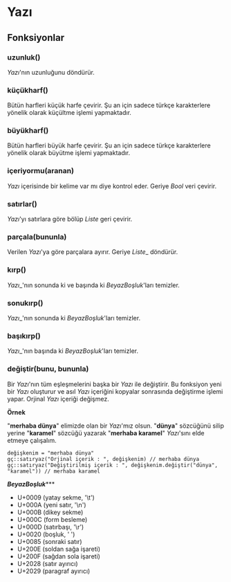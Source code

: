 # Yazı

## Fonksiyonlar

### uzunluk()

_Yazı_'nın uzunluğunu döndürür.

### küçükharf()

Bütün harfleri küçük harfe çevirir. Şu an için sadece türkçe karakterlere yönelik olarak küçültme işlemi yapmaktadır.

### büyükharf()

Bütün harfleri büyük harfe çevirir. Şu an için sadece türkçe karakterlere yönelik olarak büyütme işlemi yapmaktadır.

### içeriyormu(aranan)

_Yazı_ içerisinde bir kelime var mı diye kontrol eder. Geriye _Bool_ veri çevirir.

### satırlar()

_Yazı_'yı satırlara göre bölüp _Liste_ geri çevirir.

### parçala(bununla)

Verilen _Yazı_'ya göre parçalara ayırır. Geriye _Liste__ döndürür.

### kırp()

_Yazı__'nın sonunda ki ve başında ki _BeyazBoşluk_'ları temizler.

### sonukırp()

_Yazı__'nın sonunda ki _BeyazBoşluk_'ları temizler.

### başıkırp()

_Yazı__'nın başında ki _BeyazBoşluk_'ları temizler.

### değiştir(bunu, bununla)

Bir _Yazı_'nın tüm eşleşmelerini başka bir _Yazı_ ile değiştirir. Bu fonksiyon yeni bir _Yazı_ oluşturur ve asıl _Yazı_ içeriğini kopyalar sonrasında değiştirme işlemi yapar. Orjinal _Yazı_ içeriği değişmez.

**Örnek**

"**merhaba dünya**" elimizde olan bir _Yazı_'mız olsun. "**dünya**" sözcüğünü silip yerine "**karamel**" sözcüğü yazarak "**merhaba karamel**" _Yazı_'sını elde etmeye çalışalım.

```
değişkenim = "merhaba dünya"
gç::satıryaz("Orjinal içerik : ", değişkenim) // merhaba dünya
gç::satıryaz("Değiştirilmiş içerik : ", değişkenim.değiştir("dünya", "karamel")) // merhaba karamel
```

****_BeyazBoşluk_*******

- U+0009 (yatay sekme, '\t')
- U+000A (yeni satır, '\n')
- U+000B (dikey sekme)
- U+000C (form besleme)
- U+000D (satırbaşı, '\r')
- U+0020 (boşluk, ' ')
- U+0085 (sonraki satır)
- U+200E (soldan sağa işareti)
- U+200F (sağdan sola işareti)
- U+2028 (satır ayırıcı)
- U+2029 (paragraf ayırıcı)
  